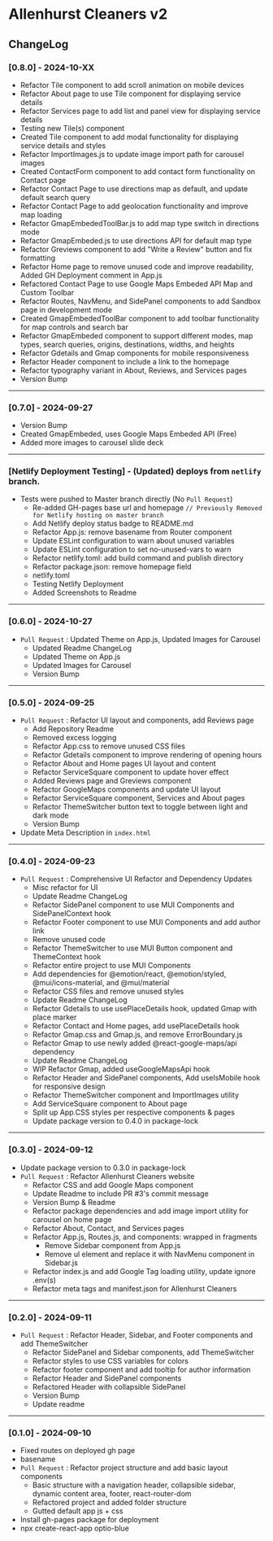 # Allenhurst Cleaners v2

## ChangeLog

### [0.8.0] - 2024-10-XX

- Refactor Tile component to add scroll animation on mobile devices
- Refactor About page to use Tile component for displaying service details
- Refactor Services page to add list and panel view for displaying service details
- Testing new Tile(s) component
- Created Tile component to add modal functionality for displaying service details and styles
- Refactor ImportImages.js to update image import path for carousel images
- Created ContactForm component to add contact form functionality on Contact page
- Refactor Contact Page to use directions map as default, and update default search query
- Refactor Contact Page to add geolocation functionality and improve map loading
- Refactor GmapEmbededToolBar.js to add map type switch in directions mode
- Refactor GmapEmbeded.js to use directions API for default map type
- Refactor Greviews component to add "Write a Review" button and fix formatting
- Refactor Home page to remove unused code and improve readability, Added GH Deployment comment in App.js
- Refactored Contact Page to use Google Maps Embeded API Map and Custom Toolbar
- Refactor Routes, NavMenu, and SidePanel components to add Sandbox page in development mode
- Created GmapEmbededToolBar component to add toolbar functionality for map controls and search bar
- Refactor GmapEmbeded component to support different modes, map types, search queries, origins, destinations, widths, and heights
- Refactor Gdetails and Gmap components for mobile responsiveness
- Refactor Header component to include a link to the homepage
- Refactor typography variant in About, Reviews, and Services pages
- Version Bump

---

### [0.7.0] - 2024-09-27

- Version Bump
- Created GmapEmbeded, uses Google Maps Embeded API (Free)
- Added more images to carousel slide deck

---

### [Netlify Deployment Testing] - (Updated) deploys from `netlify` branch.

- Tests were pushed to Master branch directly (No `Pull Request`)
  - Re-added GH-pages base url and homepage `// Previously Removed for Netlify hosting on master branch`
  - Add Netlify deploy status badge to README.md
  - Refactor App.js: remove basename from Router component
  - Update ESLint configuration to warn about unused variables
  - Update ESLint configuration to set no-unused-vars to warn
  - Refactor netlify.toml: add build command and publish directory
  - Refactor package.json: remove homepage field
  - netlify.toml
  - Testing Netlify Deployment
  - Added Screenshots to Readme

---

### [0.6.0] - 2024-10-27

- `Pull Request` : Updated Theme on App.js, Updated Images for Carousel
  - Updated Readme ChangeLog
  - Updated Theme on App.js
  - Updated Images for Carousel
  - Version Bump

---

### [0.5.0] - 2024-09-25

- `Pull Request` : Refactor UI layout and components, add Reviews page
  - Add Repository Readme
  - Removed excess logging
  - Refactor App.css to remove unused CSS files
  - Refactor Gdetails component to improve rendering of opening hours
  - Refactor About and Home pages UI layout and content
  - Refactor ServiceSquare component to update hover effect
  - Added Reviews page and Greviews component
  - Refactor GoogleMaps components and update UI layout
  - Refactor ServiceSquare component, Services and About pages
  - Refactor ThemeSwitcher button text to toggle between light and dark mode
  - Version Bump
- Update Meta Description in `index.html`

---

### [0.4.0] - 2024-09-23

- `Pull Request` : Comprehensive UI Refactor and Dependency Updates
  - Misc refactor for UI
  - Update Readme ChangeLog
  - Refactor SidePanel component to use MUI Components and SidePanelContext hook
  - Refactor Footer component to use MUI Components and add author link
  - Remove unused code
  - Refactor ThemeSwitcher to use MUI Button component and ThemeContext hook
  - Refactor entire project to use MUI Components
  - Add dependencies for @emotion/react, @emotion/styled, @mui/icons-material, and @mui/material
  - Refactor CSS files and remove unused styles
  - Update Readme ChangeLog
  - Refactor Gdetails to use usePlaceDetails hook, updated Gmap with place marker
  - Refactor Contact and Home pages, add usePlaceDetails hook
  - Refactor Gmap.css and Gmap.js, and remove ErrorBoundary.js
  - Refactor Gmap to use newly added @react-google-maps/api dependency
  - Update Readme ChangeLog
  - WIP Refactor Gmap, added useGoogleMapsApi hook
  - Refactor Header and SidePanel components, Add useIsMobile hook for responsive design
  - Refactor ThemeSwitcher component and ImportImages utility
  - Add ServiceSquare component to About page
  - Split up App.CSS styles per respective components & pages
  - Update package version to 0.4.0 in package-lock

---

### [0.3.0] - 2024-09-12

- Update package version to 0.3.0 in package-lock
- `Pull Request` : Refactor Allenhurst Cleaners website
  - Refactor CSS and add Google Maps component
  - Update Readme to include PR #3's commit message
  - Version Bump & Readme
  - Refactor package dependencies and add image import utility for carousel on home page
  - Refactor About, Contact, and Services pages
  - Refactor App.js, Routes.js, and components: wrapped in fragments
    - Remove Sidebar component from App.js
    - Remove ul element and replace it with NavMenu component in Sidebar.js
  - Refactor index.js and add Google Tag loading utility, update ignore .env(s)
  - Refactor meta tags and manifest.json for Allenhurst Cleaners

---

### [0.2.0] - 2024-09-11

- `Pull Request` : Refactor Header, Sidebar, and Footer components and add ThemeSwitcher
  - Refactor SidePanel and Sidebar components, add ThemeSwitcher
  - Refactor styles to use CSS variables for colors
  - Refactor footer component and add tooltip for author information
  - Refactor Header and SidePanel components
  - Refactored Header with collapsible SidePanel
  - Version Bump
  - Update readme

---

### [0.1.0] - 2024-09-10

- Fixed routes on deployed gh page
- basename
- `Pull Request` : Refactor project structure and add basic layout components
  - Basic structure with a navigation header, collapsible sidebar, dynamic content area, footer, react-router-dom
  - Refactored project and added folder structure
  - Gutted default app js + css
- Install gh-pages package for deployment
- npx create-react-app optio-blue
